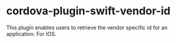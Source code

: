 # cordova-plugin-swift-vendor-id
This plugin enables users to retrieve the vendor specific id for an application. For IOS.
